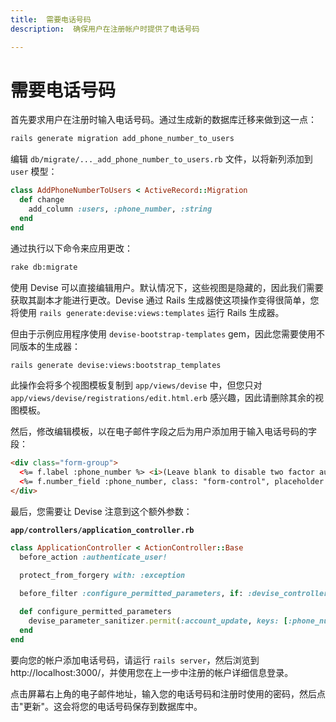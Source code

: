 ```yaml
---
title:  需要电话号码
description:  确保用户在注册帐户时提供了电话号码

---
```


需要电话号码
======

首先要求用户在注册时输入电话号码。通过生成新的数据库迁移来做到这一点：

```sh
rails generate migration add_phone_number_to_users
```

编辑 `db/migrate/..._add_phone_number_to_users.rb` 文件，以将新列添加到 `user` 模型：

```ruby
class AddPhoneNumberToUsers < ActiveRecord::Migration
  def change
    add_column :users, :phone_number, :string
  end
end
```

通过执行以下命令来应用更改：

```sh
rake db:migrate
```

使用 Devise 可以直接编辑用户。默认情况下，这些视图是隐藏的，因此我们需要获取其副本才能进行更改。Devise 通过 Rails 生成器使这项操作变得很简单，您将使用 `rails generate:devise:views:templates` 运行 Rails 生成器。

但由于示例应用程序使用 `devise-bootstrap-templates` gem，因此您需要使用不同版本的生成器：

```sh
rails generate devise:views:bootstrap_templates
```

此操作会将多个视图模板复制到 `app/views/devise` 中，但您只对 `app/views/devise/registrations/edit.html.erb` 感兴趣，因此请删除其余的视图模板。

然后，修改编辑模板，以在电子邮件字段之后为用户添加用于输入电话号码的字段：

```html
<div class="form-group">
  <%= f.label :phone_number %> <i>(Leave blank to disable two factor authentication)</i><br />
  <%= f.number_field :phone_number, class: "form-control", placeholder: "e.g. 447555555555 or 1234234234234"  %>
</div>
```

最后，您需要让 Devise 注意到这个额外参数：

**`app/controllers/application_controller.rb`** 

```ruby
class ApplicationController < ActionController::Base
  before_action :authenticate_user!

  protect_from_forgery with: :exception

  before_filter :configure_permitted_parameters, if: :devise_controller?
 
  def configure_permitted_parameters
    devise_parameter_sanitizer.permit(:account_update, keys: [:phone_number])
  end
end
```

要向您的帐户添加电话号码，请运行 `rails server`，然后浏览到 http://localhost:3000/，并使用您在上一步中注册的帐户详细信息登录。

点击屏幕右上角的电子邮件地址，输入您的电话号码和注册时使用的密码，然后点击"更新"。这会将您的电话号码保存到数据库中。

